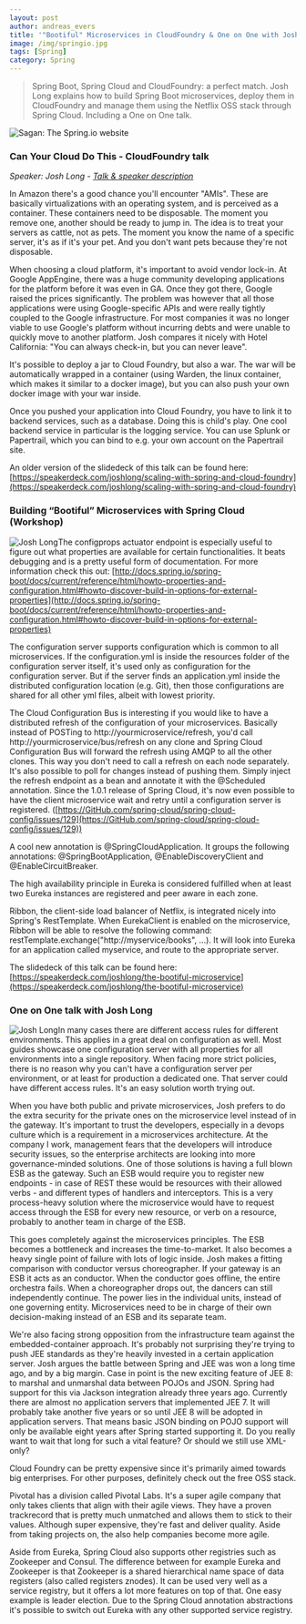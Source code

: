 ```yaml
---
layout: post
author: andreas_evers
title: '"Bootiful" Microservices in CloudFoundry & One on One with Josh Long'
image: /img/springio.jpg
tags: [Spring]
category: Spring
---
```


>Spring Boot, Spring Cloud and CloudFoundry: a perfect match. Josh Long explains how to build Spring Boot microservices, deploy them in CloudFoundry and manage them using the Netflix OSS stack through Spring Cloud. Including a One on One talk.

<img alt="Sagan: The Spring.io website" src="https://www.ordina.be/~/media/images/ordinabe/blogs/hystrix-sample.png">

### Can Your Cloud Do This - CloudFoundry talk

*Speaker: Josh Long - [Talk & speaker description](http://www.springio.net/can-your-cloud-do-this-getting-started-with-cloud-foundry/)*

In Amazon there's a good chance you'll encounter "AMIs". These are basically virtualizations with an operating system, and is perceived as a container. These containers need to be disposable. The moment you remove one, another should be ready to jump in. The idea is to treat your servers as cattle, not as pets. The moment you know the name of a specific server, it's as if it's your pet. And you don't want pets because they're not disposable. 

When choosing a cloud platform, it's important to avoid vendor lock-in. At Google AppEngine, there was a huge community developing applications for the platform before it was even in GA. Once they got there, Google raised the prices significantly. The problem was however that all those applications were using Google-specific APIs and were really tightly coupled to the Google infrastructure. For most companies it was no longer viable to use Google's platform without incurring debts and were unable to quickly move to another platform. Josh compares it nicely with Hotel California: "You can always check-in, but you can never leave". 

It's possible to deploy a jar to Cloud Foundry, but also a war. The war will be automatically wrapped in a container (using Warden, the linux container, which makes it similar to a docker image), but you can also push your own docker image with your war inside. 

Once you pushed your application into Cloud Foundry, you have to link it to backend services, such as a database. Doing this is child's play. One cool backend service in particular is the logging service. You can use Splunk or Papertrail, which you can bind to e.g. your own account on the Papertrail site. 

An older version of the slidedeck of this talk can be found here: [https://speakerdeck.com/joshlong/scaling-with-spring-and-cloud-foundry](https://speakerdeck.com/joshlong/scaling-with-spring-and-cloud-foundry)

### Building “Bootiful” Microservices with Spring Cloud (Workshop)

<img  class="p-image float-image" alt="Josh Long" src="https://www.ordina.be/~/media/images/ordinabe/blogs/andreas11.jpg?la=nl-nl"/>The configprops actuator endpoint is especially useful to figure out what properties are available for certain functionalities. It beats debugging and is a pretty useful form of documentation. For more information check this out: [http://docs.spring.io/spring-boot/docs/current/reference/html/howto-properties-and-configuration.html#howto-discover-build-in-options-for-external-properties](http://docs.spring.io/spring-boot/docs/current/reference/html/howto-properties-and-configuration.html#howto-discover-build-in-options-for-external-properties)

The configuration server supports configuration which is common to all microservices. If the configuration.yml is inside the resources folder of the configuration server itself, it's used only as configuration for the configuration server. But if the server finds an application.yml inside the distributed configuration location (e.g. Git), then those configurations are shared for all other yml files, albeit with lowest priority.

The Cloud Configuration Bus is interesting if you would like to have a distributed refresh of the configuration of your microservices. Basically instead of POSTing to http://yourmicroservice/refresh, you'd call http://yourmicroservice/bus/refresh on any clone and Spring Cloud Configuration Bus will forward the refresh using AMQP to all the other clones. This way you don't need to call a refresh on each node separately.
It's also possible to poll for changes instead of pushing them. Simply inject the refresh endpoint as a bean and annotate it with the @Scheduled annotation.
Since the 1.0.1 release of Spring Cloud, it's now even possible to have the client microservice wait and retry until a configuration server is registered. ([https://GitHub.com/spring-cloud/spring-cloud-config/issues/129](https://GitHub.com/spring-cloud/spring-cloud-config/issues/129))

A cool new annotation is @SpringCloudApplication. It groups the following annotations: @SpringBootApplication, @EnableDiscoveryClient and @EnableCircuitBreaker.

The high availability principle in Eureka is considered fulfilled when at least two Eureka instances are registered and peer aware in each zone.

Ribbon, the client-side load balancer of Netflix, is integrated nicely into Spring's RestTemplate. When EurekaClient is enabled on the microservice, Ribbon will be able to resolve the following command: restTemplate.exchange("http://myservice/books", ...). It will look into Eureka for an application called myservice, and route to the appropriate server.

The slidedeck of this talk can be found here: [https://speakerdeck.com/joshlong/the-bootiful-microservice](https://speakerdeck.com/joshlong/the-bootiful-microservice)

 
### One on One talk with Josh Long

<img  class="p-image float-image" alt="Josh Long" src="https://www.ordina.be/~/media/images/ordinabe/blogs/andreas11.jpg?la=nl-nl"/>In many cases there are different access rules for different environments. This applies in a great deal on configuration as well. Most guides showcase one configuration server with all properties for all environments into a single repository. When facing more strict policies, there is no reason why you can't have a configuration server per environment, or at least for production a dedicated one. That server could have different access rules. It's an easy solution worth trying out.

When you have both public and private microservices, Josh prefers to do the extra security for the private ones on the microservice level instead of in the gateway. It's important to trust the developers, especially in a devops culture which is a requirement in a microservices architecture.
At the company I work, management fears that the developers will introduce security issues, so the enterprise architects are looking into more governance-minded solutions. One of those solutions is having a full blown ESB as the gateway. Such an ESB would require you to register new endpoints - in case of REST these would be resources with their allowed verbs - and different types of handlers and interceptors. This is a very process-heavy solution where the microservice would have to request access through the ESB for every new resource, or verb on a resource, probably to another team in charge of the ESB.

This goes completely against the microservices principles. The ESB becomes a bottleneck and increases the time-to-market. It also becomes a heavy single point of failure with lots of logic inside. Josh makes a fitting comparison with conductor versus choreographer. If your gateway is an ESB it acts as an conductor. When the conductor goes offline, the entire orchestra fails. When a choreographer drops out, the dancers can still independently continue. The power lies in the individual units, instead of one governing entity. Microservices need to be in charge of their own decision-making instead of an ESB and its separate team.

We're also facing strong opposition from the infrastructure team against the embedded-container approach. It's probably not surprising they're trying to push JEE standards as they're heavily invested in a certain application server. Josh argues the battle between Spring and JEE was won a long time ago, and by a big margin. Case in point is the new exciting feature of JEE 8: to marshal and unmarshal data between POJOs and JSON. Spring had support for this via Jackson integration already three years ago. Currently there are almost no application servers that implemented JEE 7. It will probably take another five years or so until JEE 8 will be adopted in application servers. That means basic JSON binding on POJO support will only be available eight years after Spring started supporting it. Do you really want to wait that long for such a vital feature? Or should we still use XML-only?

Cloud Foundry can be pretty expensive since it's primarily aimed towards big enterprises. For other purposes, definitely check out the free OSS stack.

Pivotal has a division called Pivotal Labs. It's a super agile company that only takes clients that align with their agile views. They have a proven trackrecord that is pretty much unmatched and allows them to stick to their values. Although super expensive, they're fast and deliver quality. Aside from taking projects on, the also help companies become more agile.  

Aside from Eureka, Spring Cloud also supports other registries such as Zookeeper and Consul. The difference between for example Eureka and Zookeeper is that Zookeeper is a shared hierarchical name space of data registers (also called registers znodes). It can be used very well as a service registry, but it offers a lot more features on top of that. One easy example is leader election. Due to the Spring Cloud annotation abstractions it's possible to switch out Eureka with any other supported service registry.